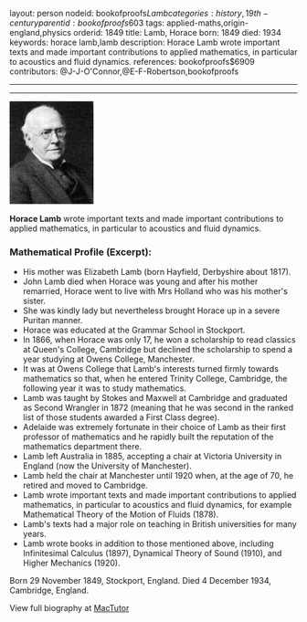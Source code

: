 layout: person
nodeid: bookofproofs$Lamb
categories: history,19th-century
parentid: bookofproofs$603
tags: applied-maths,origin-england,physics
orderid: 1849
title: Lamb, Horace
born: 1849
died: 1934
keywords: horace lamb,lamb
description: Horace Lamb wrote important texts and made important contributions to applied mathematics, in particular to acoustics and fluid dynamics.
references: bookofproofs$6909
contributors: @J-J-O'Connor,@E-F-Robertson,bookofproofs

---



---

![Lamb.jpg](https://github.com/bookofproofs/bookofproofs.github.io/blob/main/_sources/_assets/images/portraits/Lamb.jpg?raw=true)

**Horace Lamb** wrote important texts and made important contributions to applied mathematics, in particular to acoustics and fluid dynamics.

### Mathematical Profile (Excerpt):
* His mother was Elizabeth Lamb (born Hayfield, Derbyshire about 1817).
* John Lamb died when Horace was young and after his mother remarried, Horace went to live with Mrs Holland who was his mother's sister.
* She was kindly lady but nevertheless brought Horace up in a severe Puritan manner.
* Horace was educated at the Grammar School in Stockport.
* In 1866, when Horace was only 17, he won a scholarship to read classics at Queen's College, Cambridge but declined the scholarship to spend a year studying at Owens College, Manchester.
* It was at Owens College that Lamb's interests turned firmly towards mathematics so that, when he entered Trinity College, Cambridge, the following year it was to study mathematics.
* Lamb was taught by Stokes and Maxwell at Cambridge and graduated as Second Wrangler in 1872 (meaning that he was second in the ranked list of those students awarded a First Class degree).
* Adelaide was extremely fortunate in their choice of Lamb as their first professor of mathematics and he rapidly built the reputation of the mathematics department there.
* Lamb left Australia in 1885, accepting a chair at Victoria University in England (now the University of Manchester).
* Lamb held the chair at Manchester until 1920 when, at the age of 70, he retired and moved to Cambridge.
* Lamb wrote important texts and made important contributions to applied mathematics, in particular to acoustics and fluid dynamics, for example Mathematical Theory of the Motion of Fluids (1878).
* Lamb's texts had a major role on teaching in British universities for many years.
* Lamb wrote books in addition to those mentioned above, including Infinitesimal Calculus (1897), Dynamical Theory of Sound (1910), and Higher Mechanics (1920).

Born 29 November 1849, Stockport, England. Died 4 December 1934, Cambridge, England.

View full biography at [MacTutor](https://mathshistory.st-andrews.ac.uk/Biographies/Lamb/)
